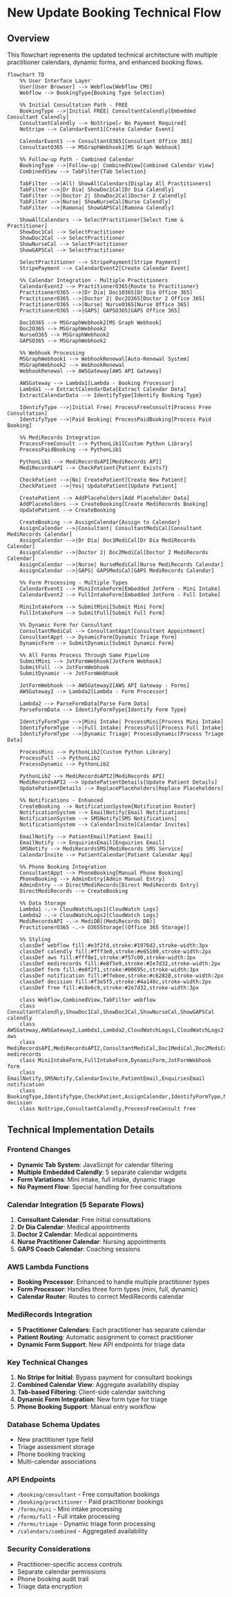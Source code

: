 # New Update Booking Technical Flow

## Overview
This flowchart represents the updated technical architecture with multiple practitioner calendars, dynamic forms, and enhanced booking flows.

```mermaid
flowchart TD
    %% User Interface Layer
    User[User Browser] --> Webflow[Webflow CMS]
    Webflow --> BookingType{Booking Type Selection}
    
    %% Initial Consultation Path - FREE
    BookingType -->|Initial FREE| ConsultantCalendly[Embedded Consultant Calendly]
    ConsultantCalendly --> NoStripe[✓ No Payment Required]
    NoStripe --> CalendarEvent1[Create Calendar Event]
    
    CalendarEvent1 --> ConsultantO365[Consultant Office 365]
    ConsultantO365 --> MSGraphWebhook1[MS Graph Webhook]
    
    %% Follow-up Path - Combined Calendar
    BookingType -->|Follow-up| CombinedView[Combined Calendar View]
    CombinedView --> TabFilter{Tab Selection}
    
    TabFilter -->|All| ShowAllCalendars[Display All Practitioners]
    TabFilter -->|Dr Dia| ShowDoc1Cal[Dr Dia Calendly]
    TabFilter -->|Doctor 2| ShowDoc2Cal[Doctor 2 Calendly]
    TabFilter -->|Nurse| ShowNurseCal[Nurse Calendly]
    TabFilter -->|Ramona| ShowGAPSCal[Ramona Calendly]
    
    ShowAllCalendars --> SelectPractitioner[Select Time & Practitioner]
    ShowDoc1Cal --> SelectPractitioner
    ShowDoc2Cal --> SelectPractitioner
    ShowNurseCal --> SelectPractitioner
    ShowGAPSCal --> SelectPractitioner
    
    SelectPractitioner --> StripePayment[Stripe Payment]
    StripePayment --> CalendarEvent2[Create Calendar Event]
    
    %% Calendar Integration - Multiple Practitioners
    CalendarEvent2 --> PractitionerO365{Route to Practitioner}
    PractitionerO365 -->|Dr Dia| Doc1O365[Dr Dia Office 365]
    PractitionerO365 -->|Doctor 2| Doc2O365[Doctor 2 Office 365]
    PractitionerO365 -->|Nurse| NurseO365[Nurse Office 365]
    PractitionerO365 -->|GAPS| GAPSO365[GAPS Office 365]
    
    Doc1O365 --> MSGraphWebhook2[MS Graph Webhook]
    Doc2O365 --> MSGraphWebhook2
    NurseO365 --> MSGraphWebhook2
    GAPSO365 --> MSGraphWebhook2
    
    %% Webhook Processing
    MSGraphWebhook1 --> WebhookRenewal[Auto-Renewal System]
    MSGraphWebhook2 --> WebhookRenewal
    WebhookRenewal --> AWSGateway[AWS API Gateway]
    
    AWSGateway --> Lambda1[Lambda - Booking Processor]
    Lambda1 --> ExtractCalendarData[Extract Calendar Data]
    ExtractCalendarData --> IdentifyType{Identify Booking Type}
    
    IdentifyType -->|Initial Free| ProcessFreeConsult[Process Free Consultation]
    IdentifyType -->|Paid Booking| ProcessPaidBooking[Process Paid Booking]
    
    %% MediRecords Integration
    ProcessFreeConsult --> PythonLib1[Custom Python Library]
    ProcessPaidBooking --> PythonLib1
    
    PythonLib1 --> MediRecordsAPI[MediRecords API]
    MediRecordsAPI --> CheckPatient{Patient Exists?}
    
    CheckPatient -->|No| CreatePatient[Create New Patient]
    CheckPatient -->|Yes| UpdatePatient[Update Patient]
    
    CreatePatient --> AddPlaceholders[Add Placeholder Data]
    AddPlaceholders --> CreateBooking[Create MediRecords Booking]
    UpdatePatient --> CreateBooking
    
    CreateBooking --> AssignCalendar{Assign to Calendar}
    AssignCalendar -->|Consultant| ConsultantMediCal[Consultant MediRecords Calendar]
    AssignCalendar -->|Dr Dia| Doc1MediCal[Dr Dia MediRecords Calendar]
    AssignCalendar -->|Doctor 2| Doc2MediCal[Doctor 2 MediRecords Calendar]
    AssignCalendar -->|Nurse| NurseMediCal[Nurse MediRecords Calendar]
    AssignCalendar -->|GAPS| GAPSMediCal[GAPS MediRecords Calendar]
    
    %% Form Processing - Multiple Types
    CalendarEvent1 --> MiniIntakeForm[Embedded JotForm - Mini Intake]
    CalendarEvent2 --> FullIntakeForm[Embedded JotForm - Full Intake]
    
    MiniIntakeForm --> SubmitMini[Submit Mini Form]
    FullIntakeForm --> SubmitFull[Submit Full Form]
    
    %% Dynamic Form for Consultant
    ConsultantMediCal --> ConsultantAppt[Consultant Appointment]
    ConsultantAppt --> DynamicForm[Dynamic Triage Form]
    DynamicForm --> SubmitDynamic[Submit Dynamic Form]
    
    %% All Forms Process Through Same Pipeline
    SubmitMini --> JotFormWebhook[JotForm Webhook]
    SubmitFull --> JotFormWebhook
    SubmitDynamic --> JotFormWebhook
    
    JotFormWebhook --> AWSGateway2[AWS API Gateway - Forms]
    AWSGateway2 --> Lambda2[Lambda - Form Processor]
    
    Lambda2 --> ParseFormData[Parse Form Data]
    ParseFormData --> IdentifyFormType{Identify Form Type}
    
    IdentifyFormType -->|Mini Intake| ProcessMini[Process Mini Intake]
    IdentifyFormType -->|Full Intake| ProcessFull[Process Full Intake]
    IdentifyFormType -->|Dynamic Triage| ProcessDynamic[Process Triage Data]
    
    ProcessMini --> PythonLib2[Custom Python Library]
    ProcessFull --> PythonLib2
    ProcessDynamic --> PythonLib2
    
    PythonLib2 --> MediRecordsAPI2[MediRecords API]
    MediRecordsAPI2 --> UpdatePatientDetails[Update Patient Details]
    UpdatePatientDetails --> ReplacePlaceholders[Replace Placeholders]
    
    %% Notifications - Enhanced
    CreateBooking --> NotificationSystem{Notification Router}
    NotificationSystem --> EmailNotify[Email Notifications]
    NotificationSystem --> SMSNotify[SMS Notifications]
    NotificationSystem --> CalendarInvite[Calendar Invites]
    
    EmailNotify --> PatientEmail[Patient Email]
    EmailNotify --> EnquiriesEmail[Enquiries Email]
    SMSNotify --> MediRecordsSMS[MediRecords SMS Service]
    CalendarInvite --> PatientCalendar[Patient Calendar App]
    
    %% Phone Booking Integration
    ConsultantAppt --> PhoneBooking[Manual Phone Booking]
    PhoneBooking --> AdminEntry[Admin Manual Entry]
    AdminEntry --> DirectMediRecords[Direct MediRecords Entry]
    DirectMediRecords --> CreateBooking
    
    %% Data Storage
    Lambda1 -.-> CloudWatchLogs1[CloudWatch Logs]
    Lambda2 -.-> CloudWatchLogs2[CloudWatch Logs]
    MediRecordsAPI -.-> MediDB[(MediRecords DB)]
    PractitionerO365 -.-> O365Storage[(Office 365 Storage)]
    
    %% Styling
    classDef webflow fill:#e3f2fd,stroke:#1976d2,stroke-width:3px
    classDef calendly fill:#fff3e0,stroke:#e65100,stroke-width:2px
    classDef aws fill:#fff8e1,stroke:#f57c00,stroke-width:3px
    classDef medirecords fill:#e8f5e9,stroke:#2e7d32,stroke-width:2px
    classDef form fill:#e0f2f1,stroke:#00695c,stroke-width:3px
    classDef notification fill:#ffebee,stroke:#c62828,stroke-width:2px
    classDef decision fill:#f3e5f5,stroke:#4a148c,stroke-width:2px
    classDef free fill:#c8e6c9,stroke:#2e7d32,stroke-width:3px
    
    class Webflow,CombinedView,TabFilter webflow
    class ConsultantCalendly,ShowDoc1Cal,ShowDoc2Cal,ShowNurseCal,ShowGAPSCal calendly
    class AWSGateway,AWSGateway2,Lambda1,Lambda2,CloudWatchLogs1,CloudWatchLogs2 aws
    class MediRecordsAPI,MediRecordsAPI2,ConsultantMediCal,Doc1MediCal,Doc2MediCal,NurseMediCal,GAPSMediCal medirecords
    class MiniIntakeForm,FullIntakeForm,DynamicForm,JotFormWebhook form
    class EmailNotify,SMSNotify,CalendarInvite,PatientEmail,EnquiriesEmail notification
    class BookingType,IdentifyType,CheckPatient,AssignCalendar,IdentifyFormType,NotificationSystem decision
    class NoStripe,ConsultantCalendly,ProcessFreeConsult free
```

## Technical Implementation Details

### Frontend Changes
- **Dynamic Tab System**: JavaScript for calendar filtering
- **Multiple Embedded Calendly**: 5 separate calendar widgets
- **Form Variations**: Mini intake, full intake, dynamic triage
- **No Payment Flow**: Special handling for free consultations

### Calendar Integration (5 Separate Flows)
1. **Consultant Calendar**: Free initial consultations
2. **Dr Dia Calendar**: Medical appointments
3. **Doctor 2 Calendar**: Medical appointments
4. **Nurse Practitioner Calendar**: Nursing appointments
5. **GAPS Coach Calendar**: Coaching sessions

### AWS Lambda Functions
- **Booking Processor**: Enhanced to handle multiple practitioner types
- **Form Processor**: Handles three form types (mini, full, dynamic)
- **Calendar Router**: Routes to correct MediRecords calendar

### MediRecords Integration
- **5 Practitioner Calendars**: Each practitioner has separate calendar
- **Patient Routing**: Automatic assignment to correct practitioner
- **Dynamic Form Support**: New API endpoints for triage data

### Key Technical Changes
1. **No Stripe for Initial**: Bypass payment for consultant bookings
2. **Combined Calendar View**: Aggregate availability display
3. **Tab-based Filtering**: Client-side calendar switching
4. **Dynamic Form Integration**: New form type for triage
5. **Phone Booking Support**: Manual entry workflow

### Database Schema Updates
- New practitioner type field
- Triage assessment storage
- Phone booking tracking
- Multi-calendar associations

### API Endpoints
- `/booking/consultant` - Free consultation bookings
- `/booking/practitioner` - Paid practitioner bookings
- `/forms/mini` - Mini intake processing
- `/forms/full` - Full intake processing
- `/forms/triage` - Dynamic triage form processing
- `/calendars/combined` - Aggregated availability

### Security Considerations
- Practitioner-specific access controls
- Separate calendar permissions
- Phone booking audit trail
- Triage data encryption